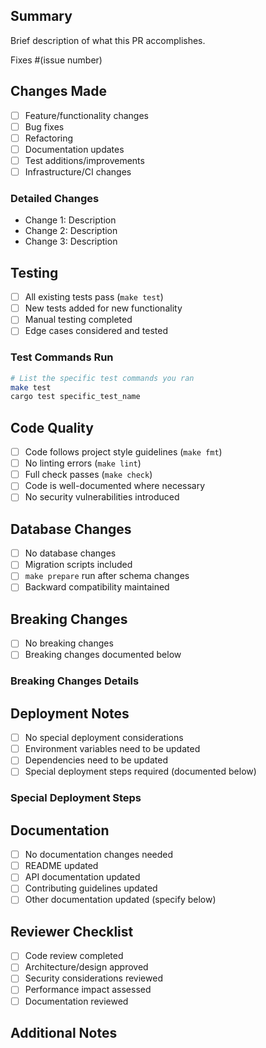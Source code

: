 ## Summary

Brief description of what this PR accomplishes.

Fixes #(issue number)

## Changes Made

- [ ] Feature/functionality changes
- [ ] Bug fixes
- [ ] Refactoring
- [ ] Documentation updates
- [ ] Test additions/improvements
- [ ] Infrastructure/CI changes

### Detailed Changes

- Change 1: Description
- Change 2: Description
- Change 3: Description

## Testing

- [ ] All existing tests pass (`make test`)
- [ ] New tests added for new functionality
- [ ] Manual testing completed
- [ ] Edge cases considered and tested

### Test Commands Run
```bash
# List the specific test commands you ran
make test
cargo test specific_test_name
```

## Code Quality

- [ ] Code follows project style guidelines (`make fmt`)
- [ ] No linting errors (`make lint`)
- [ ] Full check passes (`make check`)
- [ ] Code is well-documented where necessary
- [ ] No security vulnerabilities introduced

## Database Changes

- [ ] No database changes
- [ ] Migration scripts included
- [ ] `make prepare` run after schema changes
- [ ] Backward compatibility maintained

## Breaking Changes

- [ ] No breaking changes
- [ ] Breaking changes documented below

### Breaking Changes Details
<!-- If there are breaking changes, explain what they are and how to migrate -->

## Deployment Notes

- [ ] No special deployment considerations
- [ ] Environment variables need to be updated
- [ ] Dependencies need to be updated
- [ ] Special deployment steps required (documented below)

### Special Deployment Steps
<!-- If needed, document any special steps required for deployment -->

## Documentation

- [ ] No documentation changes needed
- [ ] README updated
- [ ] API documentation updated
- [ ] Contributing guidelines updated
- [ ] Other documentation updated (specify below)

## Reviewer Checklist

- [ ] Code review completed
- [ ] Architecture/design approved
- [ ] Security considerations reviewed
- [ ] Performance impact assessed
- [ ] Documentation reviewed

## Additional Notes

<!-- Any additional context, concerns, or notes for reviewers -->
